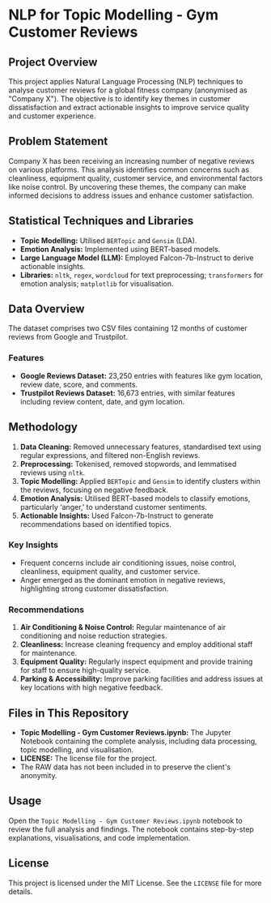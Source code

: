 # NLP for Topic Modelling - Gym Customer Reviews

## Project Overview
This project applies Natural Language Processing (NLP) techniques to analyse customer reviews for a global fitness company (anonymised as "Company X"). The objective is to identify key themes in customer dissatisfaction and extract actionable insights to improve service quality and customer experience.

## Problem Statement
Company X has been receiving an increasing number of negative reviews on various platforms. This analysis identifies common concerns such as cleanliness, equipment quality, customer service, and environmental factors like noise control. By uncovering these themes, the company can make informed decisions to address issues and enhance customer satisfaction.

## Statistical Techniques and Libraries
- **Topic Modelling:** Utilised `BERTopic` and `Gensim` (LDA).
- **Emotion Analysis:** Implemented using BERT-based models.
- **Large Language Model (LLM):** Employed Falcon-7b-Instruct to derive actionable insights.
- **Libraries:** `nltk`, `regex`, `wordcloud` for text preprocessing; `transformers` for emotion analysis; `matplotlib` for visualisation.

## Data Overview
The dataset comprises two CSV files containing 12 months of customer reviews from Google and Trustpilot.

### Features
- **Google Reviews Dataset:** 23,250 entries with features like gym location, review date, score, and comments.
- **Trustpilot Reviews Dataset:** 16,673 entries, with similar features including review content, date, and gym location.

## Methodology
1. **Data Cleaning:** Removed unnecessary features, standardised text using regular expressions, and filtered non-English reviews.
2. **Preprocessing:** Tokenised, removed stopwords, and lemmatised reviews using `nltk`.
3. **Topic Modelling:** Applied `BERTopic` and `Gensim` to identify clusters within the reviews, focusing on negative feedback.
4. **Emotion Analysis:** Utilised BERT-based models to classify emotions, particularly ‘anger,’ to understand customer sentiments.
5. **Actionable Insights:** Used Falcon-7b-Instruct to generate recommendations based on identified topics.

### Key Insights
- Frequent concerns include air conditioning issues, noise control, cleanliness, equipment quality, and customer service.
- Anger emerged as the dominant emotion in negative reviews, highlighting strong customer dissatisfaction.

### Recommendations
1. **Air Conditioning & Noise Control:** Regular maintenance of air conditioning and noise reduction strategies.
2. **Cleanliness:** Increase cleaning frequency and employ additional staff for maintenance.
3. **Equipment Quality:** Regularly inspect equipment and provide training for staff to ensure high-quality service.
4. **Parking & Accessibility:** Improve parking facilities and address issues at key locations with high negative feedback.

## Files in This Repository
- **Topic Modelling - Gym Customer Reviews.ipynb:** The Jupyter Notebook containing the complete analysis, including data processing, topic modelling, and visualisation.
- **LICENSE:** The license file for the project.
- The RAW data has not been included in to preserve the client's anonymity.

## Usage
Open the `Topic Modelling - Gym Customer Reviews.ipynb` notebook to review the full analysis and findings. The notebook contains step-by-step explanations, visualisations, and code implementation.

## License
This project is licensed under the MIT License. See the `LICENSE` file for more details.
